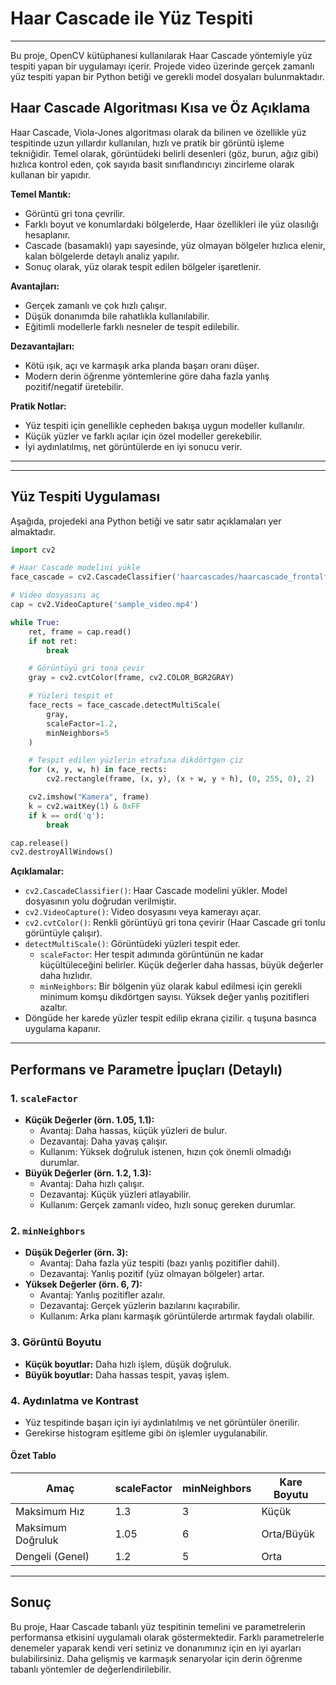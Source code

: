 # Haar Cascade ile Yüz Tespiti
---
Bu proje, OpenCV kütüphanesi kullanılarak Haar Cascade yöntemiyle yüz tespiti yapan bir uygulamayı içerir. Projede video üzerinde gerçek zamanlı yüz tespiti yapan bir Python betiği ve gerekli model dosyaları bulunmaktadır.

## Haar Cascade Algoritması Kısa ve Öz Açıklama

Haar Cascade, Viola-Jones algoritması olarak da bilinen ve özellikle yüz tespitinde uzun yıllardır kullanılan, hızlı ve pratik bir görüntü işleme tekniğidir. Temel olarak, görüntüdeki belirli desenleri (göz, burun, ağız gibi) hızlıca kontrol eden, çok sayıda basit sınıflandırıcıyı zincirleme olarak kullanan bir yapıdır.

**Temel Mantık:**
- Görüntü gri tona çevrilir.
- Farklı boyut ve konumlardaki bölgelerde, Haar özellikleri ile yüz olasılığı hesaplanır.
- Cascade (basamaklı) yapı sayesinde, yüz olmayan bölgeler hızlıca elenir, kalan bölgelerde detaylı analiz yapılır.
- Sonuç olarak, yüz olarak tespit edilen bölgeler işaretlenir.

**Avantajları:**
- Gerçek zamanlı ve çok hızlı çalışır.
- Düşük donanımda bile rahatlıkla kullanılabilir.
- Eğitimli modellerle farklı nesneler de tespit edilebilir.

**Dezavantajları:**
- Kötü ışık, açı ve karmaşık arka planda başarı oranı düşer.
- Modern derin öğrenme yöntemlerine göre daha fazla yanlış pozitif/negatif üretebilir.

**Pratik Notlar:**
- Yüz tespiti için genellikle cepheden bakışa uygun modeller kullanılır.
- Küçük yüzler ve farklı açılar için özel modeller gerekebilir.
- İyi aydınlatılmış, net görüntülerde en iyi sonucu verir.

---

---

## Yüz Tespiti Uygulaması

Aşağıda, projedeki ana Python betiği ve satır satır açıklamaları yer almaktadır.

```python
import cv2

# Haar Cascade modelini yükle
face_cascade = cv2.CascadeClassifier('haarcascades/haarcascade_frontalface_alt2.xml')

# Video dosyasını aç
cap = cv2.VideoCapture('sample_video.mp4')

while True:
    ret, frame = cap.read()
    if not ret:
        break

    # Görüntüyü gri tona çevir
    gray = cv2.cvtColor(frame, cv2.COLOR_BGR2GRAY)

    # Yüzleri tespit et
    face_rects = face_cascade.detectMultiScale(
        gray, 
        scaleFactor=1.2, 
        minNeighbors=5
    )

    # Tespit edilen yüzlerin etrafına dikdörtgen çiz
    for (x, y, w, h) in face_rects:
        cv2.rectangle(frame, (x, y), (x + w, y + h), (0, 255, 0), 2)

    cv2.imshow("Kamera", frame)
    k = cv2.waitKey(1) & 0xFF
    if k == ord('q'):
        break

cap.release()
cv2.destroyAllWindows()
```

**Açıklamalar:**
- `cv2.CascadeClassifier()`: Haar Cascade modelini yükler. Model dosyasının yolu doğrudan verilmiştir.
- `cv2.VideoCapture()`: Video dosyasını veya kamerayı açar.
- `cv2.cvtColor()`: Renkli görüntüyü gri tona çevirir (Haar Cascade gri tonlu görüntüyle çalışır).
- `detectMultiScale()`: Görüntüdeki yüzleri tespit eder.
  - `scaleFactor`: Her tespit adımında görüntünün ne kadar küçültüleceğini belirler. Küçük değerler daha hassas, büyük değerler daha hızlıdır.
  - `minNeighbors`: Bir bölgenin yüz olarak kabul edilmesi için gerekli minimum komşu dikdörtgen sayısı. Yüksek değer yanlış pozitifleri azaltır.
- Döngüde her karede yüzler tespit edilip ekrana çizilir. `q` tuşuna basınca uygulama kapanır.

---

## Performans ve Parametre İpuçları (Detaylı)

### 1. `scaleFactor`
- **Küçük Değerler (örn. 1.05, 1.1):**
  - Avantaj: Daha hassas, küçük yüzleri de bulur.
  - Dezavantaj: Daha yavaş çalışır.
  - Kullanım: Yüksek doğruluk istenen, hızın çok önemli olmadığı durumlar.
- **Büyük Değerler (örn. 1.2, 1.3):**
  - Avantaj: Daha hızlı çalışır.
  - Dezavantaj: Küçük yüzleri atlayabilir.
  - Kullanım: Gerçek zamanlı video, hızlı sonuç gereken durumlar.

### 2. `minNeighbors`
- **Düşük Değerler (örn. 3):**
  - Avantaj: Daha fazla yüz tespiti (bazı yanlış pozitifler dahil).
  - Dezavantaj: Yanlış pozitif (yüz olmayan bölgeler) artar.
- **Yüksek Değerler (örn. 6, 7):**
  - Avantaj: Yanlış pozitifler azalır.
  - Dezavantaj: Gerçek yüzlerin bazılarını kaçırabilir.
  - Kullanım: Arka planı karmaşık görüntülerde artırmak faydalı olabilir.

### 3. Görüntü Boyutu
- **Küçük boyutlar:** Daha hızlı işlem, düşük doğruluk.
- **Büyük boyutlar:** Daha hassas tespit, yavaş işlem.

### 4. Aydınlatma ve Kontrast
- Yüz tespitinde başarı için iyi aydınlatılmış ve net görüntüler önerilir.
- Gerekirse histogram eşitleme gibi ön işlemler uygulanabilir.

#### Özet Tablo

| Amaç                 | scaleFactor | minNeighbors | Kare Boyutu |
|----------------------|-------------|-------------|-------------|
| Maksimum Hız         | 1.3         | 3           | Küçük       |
| Maksimum Doğruluk    | 1.05        | 6           | Orta/Büyük  |
| Dengeli (Genel)      | 1.2         | 5           | Orta        |

---

## Sonuç

Bu proje, Haar Cascade tabanlı yüz tespitinin temelini ve parametrelerin performansa etkisini uygulamalı olarak göstermektedir. Farklı parametrelerle denemeler yaparak kendi veri setiniz ve donanımınız için en iyi ayarları bulabilirsiniz. Daha gelişmiş ve karmaşık senaryolar için derin öğrenme tabanlı yöntemler de değerlendirilebilir.
